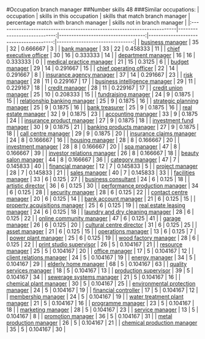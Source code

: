#Occupation branch manager
##Number skills 48
###Similar occupations:
| occupation                                                              |   skills in this occupation |   skills that match branch manager |   percentage match with branch manager |   skills not in branch manager |
|:------------------------------------------------------------------------|----------------------------:|-----------------------------------:|---------------------------------------:|-------------------------------:|
| [business manager](business_manager.md)                                 |                          35 |                                 32 |                               0.666667 |                              3 |
| [bank manager](bank_manager.md)                                         |                          33 |                                 22 |                               0.458333 |                             11 |
| [chief executive officer](chief_executive_officer.md)                   |                          30 |                                 16 |                               0.333333 |                             14 |
| [department manager](department_manager.md)                             |                          16 |                                 16 |                               0.333333 |                              0 |
| [medical practice manager](medical_practice_manager.md)                 |                          21 |                                 15 |                               0.3125   |                              6 |
| [budget manager](budget_manager.md)                                     |                          29 |                                 14 |                               0.291667 |                             15 |
| [chief operating officer](chief_operating_officer.md)                   |                          22 |                                 14 |                               0.291667 |                              8 |
| [insurance agency manager](insurance_agency_manager.md)                 |                          37 |                                 14 |                               0.291667 |                             23 |
| [risk manager](risk_manager.md)                                         |                          28 |                                 11 |                               0.229167 |                             17 |
| [business intelligence manager](business_intelligence_manager.md)       |                          29 |                                 11 |                               0.229167 |                             18 |
| [credit manager](credit_manager.md)                                     |                          28 |                                 11 |                               0.229167 |                             17 |
| [credit union manager](credit_union_manager.md)                         |                          25 |                                 10 |                               0.208333 |                             15 |
| [fundraising manager](fundraising_manager.md)                           |                          24 |                                  9 |                               0.1875   |                             15 |
| [relationship banking manager](relationship_banking_manager.md)         |                          25 |                                  9 |                               0.1875   |                             16 |
| [strategic planning manager](strategic_planning_manager.md)             |                          25 |                                  9 |                               0.1875   |                             16 |
| [bank treasurer](bank_treasurer.md)                                     |                          25 |                                  9 |                               0.1875   |                             16 |
| [real estate manager](real_estate_manager.md)                           |                          32 |                                  9 |                               0.1875   |                             23 |
| [accounting manager](accounting_manager.md)                             |                          33 |                                  9 |                               0.1875   |                             24 |
| [insurance product manager](insurance_product_manager.md)               |                          27 |                                  9 |                               0.1875   |                             18 |
| [investment fund manager](investment_fund_manager.md)                   |                          30 |                                  9 |                               0.1875   |                             21 |
| [banking products manager](banking_products_manager.md)                 |                          27 |                                  9 |                               0.1875   |                             18 |
| [call centre manager](call_centre_manager.md)                           |                          29 |                                  9 |                               0.1875   |                             20 |
| [insurance claims manager](insurance_claims_manager.md)                 |                          24 |                                  8 |                               0.166667 |                             16 |
| [housing manager](housing_manager.md)                                   |                          28 |                                  8 |                               0.166667 |                             20 |
| [investment manager](investment_manager.md)                             |                          28 |                                  8 |                               0.166667 |                             20 |
| [spa manager](spa_manager.md)                                           |                          47 |                                  8 |                               0.166667 |                             39 |
| [investor relations manager](investor_relations_manager.md)             |                          26 |                                  8 |                               0.166667 |                             18 |
| [beauty salon manager](beauty_salon_manager.md)                         |                          44 |                                  8 |                               0.166667 |                             36 |
| [category manager](category_manager.md)                                 |                          47 |                                  7 |                               0.145833 |                             40 |
| [financial manager](financial_manager.md)                               |                          12 |                                  7 |                               0.145833 |                              5 |
| [project manager](project_manager.md)                                   |                          28 |                                  7 |                               0.145833 |                             21 |
| [sales manager](sales_manager.md)                                       |                          40 |                                  7 |                               0.145833 |                             33 |
| [facilities manager](facilities_manager.md)                             |                          33 |                                  6 |                               0.125    |                             27 |
| [business consultant](business_consultant.md)                           |                          24 |                                  6 |                               0.125    |                             18 |
| [artistic director](artistic_director.md)                               |                          36 |                                  6 |                               0.125    |                             30 |
| [performance production manager](performance_production_manager.md)     |                          34 |                                  6 |                               0.125    |                             28 |
| [security manager](security_manager.md)                                 |                          28 |                                  6 |                               0.125    |                             22 |
| [contact centre manager](contact_centre_manager.md)                     |                          20 |                                  6 |                               0.125    |                             14 |
| [bank account manager](bank_account_manager.md)                         |                          21 |                                  6 |                               0.125    |                             15 |
| [property acquisitions manager](property_acquisitions_manager.md)       |                          25 |                                  6 |                               0.125    |                             19 |
| [real estate leasing manager](real_estate_leasing_manager.md)           |                          24 |                                  6 |                               0.125    |                             18 |
| [laundry and dry cleaning manager](laundry_and_dry_cleaning_manager.md) |                          28 |                                  6 |                               0.125    |                             22 |
| [online community manager](online_community_manager.md)                 |                          47 |                                  6 |                               0.125    |                             41 |
| [garage manager](garage_manager.md)                                     |                          26 |                                  6 |                               0.125    |                             20 |
| [cultural centre director](cultural_centre_director.md)                 |                          31 |                                  6 |                               0.125    |                             25 |
| [asset manager](asset_manager.md)                                       |                          21 |                                  6 |                               0.125    |                             15 |
| [operations manager](operations_manager.md)                             |                          13 |                                  6 |                               0.125    |                              7 |
| [power plant manager](power_plant_manager.md)                           |                          25 |                                  6 |                               0.125    |                             19 |
| [wood factory manager](wood_factory_manager.md)                         |                          28 |                                  6 |                               0.125    |                             22 |
| [print studio supervisor](print_studio_supervisor.md)                   |                          26 |                                  5 |                               0.104167 |                             21 |
| [resource manager](resource_manager.md)                                 |                          25 |                                  5 |                               0.104167 |                             20 |
| [office manager](office_manager.md)                                     |                          17 |                                  5 |                               0.104167 |                             12 |
| [client relations manager](client_relations_manager.md)                 |                          24 |                                  5 |                               0.104167 |                             19 |
| [energy manager](energy_manager.md)                                     |                          34 |                                  5 |                               0.104167 |                             29 |
| [elderly home manager](elderly_home_manager.md)                         |                          68 |                                  5 |                               0.104167 |                             63 |
| [quality services manager](quality_services_manager.md)                 |                          18 |                                  5 |                               0.104167 |                             13 |
| [production supervisor](production_supervisor.md)                       |                          39 |                                  5 |                               0.104167 |                             34 |
| [sewerage systems manager](sewerage_systems_manager.md)                 |                          21 |                                  5 |                               0.104167 |                             16 |
| [chemical plant manager](chemical_plant_manager.md)                     |                          30 |                                  5 |                               0.104167 |                             25 |
| [environmental protection manager](environmental_protection_manager.md) |                          24 |                                  5 |                               0.104167 |                             19 |
| [financial controller](financial_controller.md)                         |                          17 |                                  5 |                               0.104167 |                             12 |
| [membership manager](membership_manager.md)                             |                          24 |                                  5 |                               0.104167 |                             19 |
| [water treatment plant manager](water_treatment_plant_manager.md)       |                          21 |                                  5 |                               0.104167 |                             16 |
| [programme manager](programme_manager.md)                               |                          23 |                                  5 |                               0.104167 |                             18 |
| [marketing manager](marketing_manager.md)                               |                          28 |                                  5 |                               0.104167 |                             23 |
| [service manager](service_manager.md)                                   |                          13 |                                  5 |                               0.104167 |                              8 |
| [promotion manager](promotion_manager.md)                               |                          36 |                                  5 |                               0.104167 |                             31 |
| [metal production manager](metal_production_manager.md)                 |                          26 |                                  5 |                               0.104167 |                             21 |
| [chemical production manager](chemical_production_manager.md)           |                          35 |                                  5 |                               0.104167 |                             30 |
